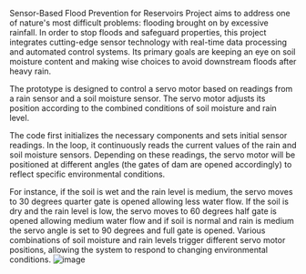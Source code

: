 Sensor-Based Flood Prevention for Reservoirs Project aims to address one of nature's most difficult problems: flooding brought on by excessive rainfall. In order to stop floods and safeguard properties, this project integrates cutting-edge sensor technology with real-time data processing and automated control systems. Its primary goals are keeping an eye on soil moisture content and making wise choices to avoid downstream floods after heavy rain.

The prototype is designed to control a servo motor based on readings from a rain sensor and a soil moisture sensor. The servo motor adjusts its position according to the combined conditions of soil moisture and rain level. 

The code first initializes the necessary components and sets initial sensor readings. In the loop, it continuously reads the current values of the rain and soil moisture sensors. Depending on these readings, the servo motor will be positioned at different angles (the gates of dam are opened accordingly) to reflect specific environmental conditions. 

For instance, if the soil is wet and the rain level is medium, the servo moves to 30 degrees quarter gate is opened allowing less water flow. If the soil is dry and the rain level is low, the servo moves to 60 degrees half gate is opened allowing medium water flow and if soil is normal and rain is medium the servo angle is set to 90 degrees and full gate is opened. Various combinations of soil moisture and rain levels trigger different servo motor positions, allowing the system to respond to changing environmental conditions.
![image](https://github.com/user-attachments/assets/45b23acc-b94e-4af2-a717-b2190105b352)
